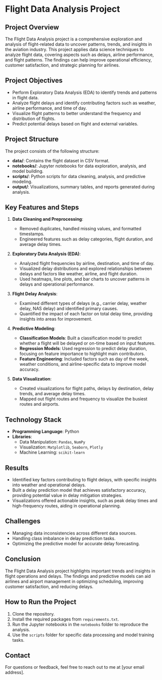 # Flight Data Analysis Project

## Project Overview
The Flight Data Analysis project is a comprehensive exploration and analysis of flight-related data to uncover patterns, trends, and insights in the aviation industry. This project applies data science techniques to analyze flight data, covering aspects such as delays, airline performance, and flight patterns. The findings can help improve operational efficiency, customer satisfaction, and strategic planning for airlines.

## Project Objectives
- Perform Exploratory Data Analysis (EDA) to identify trends and patterns in flight data.
- Analyze flight delays and identify contributing factors such as weather, airline performance, and time of day.
- Visualize flight patterns to better understand the frequency and distribution of flights.
- Predict potential delays based on flight and external variables.

## Project Structure
The project consists of the following structure:
- **data/**: Contains the flight dataset in CSV format.
- **notebooks/**: Jupyter notebooks for data exploration, analysis, and model building.
- **scripts/**: Python scripts for data cleaning, analysis, and predictive modeling.
- **output/**: Visualizations, summary tables, and reports generated during analysis.

## Key Features and Steps
1. **Data Cleaning and Preprocessing**:
   - Removed duplicates, handled missing values, and formatted timestamps.
   - Engineered features such as delay categories, flight duration, and average delay times.

2. **Exploratory Data Analysis (EDA)**:
   - Analyzed flight frequencies by airline, destination, and time of day.
   - Visualized delay distributions and explored relationships between delays and factors like weather, airline, and flight duration.
   - Used heatmaps, line plots, and bar charts to uncover patterns in delays and operational performance.

3. **Flight Delay Analysis**:
   - Examined different types of delays (e.g., carrier delay, weather delay, NAS delay) and identified primary causes.
   - Quantified the impact of each factor on total delay time, providing insights into areas for improvement.

4. **Predictive Modeling**:
   - **Classification Models**: Built a classification model to predict whether a flight will be delayed or on-time based on input features.
   - **Regression Models**: Used regression to predict delay duration, focusing on feature importance to highlight main contributors.
   - **Feature Engineering**: Included factors such as day of the week, weather conditions, and airline-specific data to improve model accuracy.

5. **Data Visualization**:
   - Created visualizations for flight paths, delays by destination, delay trends, and average delay times.
   - Mapped out flight routes and frequency to visualize the busiest routes and airports.

## Technology Stack
- **Programming Language**: Python
- **Libraries**:
  - Data Manipulation: `Pandas`, `NumPy`
  - Visualization: `Matplotlib`, `Seaborn`, `Plotly`
  - Machine Learning: `scikit-learn`

## Results
- Identified key factors contributing to flight delays, with specific insights into weather and operational delays.
- Built a delay prediction model that achieves satisfactory accuracy, providing potential value in delay mitigation strategies.
- Visualizations offered actionable insights, such as peak delay times and high-frequency routes, aiding in operational planning.

## Challenges
- Managing data inconsistencies across different data sources.
- Handling class imbalance in delay prediction tasks.
- Optimizing the predictive model for accurate delay forecasting.

## Conclusion
The Flight Data Analysis project highlights important trends and insights in flight operations and delays. The findings and predictive models can aid airlines and airport management in optimizing scheduling, improving customer satisfaction, and reducing delays.

## How to Run the Project
1. Clone the repository.
2. Install the required packages from `requirements.txt`.
3. Run the Jupyter notebooks in the `notebooks` folder to reproduce the analysis.
4. Use the `scripts` folder for specific data processing and model training tasks.

## Contact
For questions or feedback, feel free to reach out to me at [your email address].
